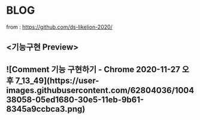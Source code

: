 # BLOG
from :
https://github.com/ds-likelion-2020/
<br>

<h2><기능구현 Preview><h2>
![Comment 기능 구현하기 - Chrome 2020-11-27 오후 7_13_49](https://user-images.githubusercontent.com/62804036/100438058-05ed1680-30e5-11eb-9b61-8345a9ccbca3.png)

